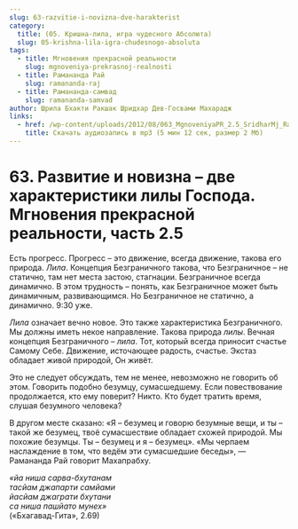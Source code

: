 ```yaml
---
slug: 63-razvitie-i-novizna-dve-harakterist
category:
  title: (05. Кришна-лила, игра чудесного Абсолюта)
  slug: 05-krishna-lila-igra-chudesnogo-absoluta
tags:
  - title: Мгновения прекрасной реальности
    slug: mgnoveniya-prekrasnoj-realnosti
  - title: Рамананда Рай
    slug: ramananda-raj
  - title: Рамананда-самвад
    slug: ramananda-samvad
author: Шрила Бхакти Ракшак Шридхар Дев-Госвами Махарадж
links:
  - href: /wp-content/uploads/2012/08/063_MgnoveniyaPR_2.5_SridharMj_Razvitiye_i_novizna–dve_harakteristiki_lily_Gospoda.mp3
    title: Скачать аудиозапись в mp3 (5 мин 12 сек, размер 2 Мб)
---
```


# 63. Развитие и новизна – две характеристики лилы Господа. Мгновения прекрасной реальности, часть 2.5

Есть прогресс. Прогресс – это движение, всегда движение, такова его природа. *Лила*. Концепция Безграничного такова, что Безграничное – не статично, там нет места застою, стагнации. Безграничное всегда динамично. В этом трудность – понять, как Безграничное может быть динамичным, развивающимся. Но Безграничное не статично, а динамично. 9:30 уже.

*Лила* означает вечно новое. Это также характеристика Безграничного. Мы должны иметь некое направление. Такова природа *лилы*. Вечная концепция Безграничного – *лила*. Тот, который всегда приносит счастье Самому Себе. Движение, источающее радость, счастье. Экстаз обладает живой природой, Он живёт.

Это не следует обсуждать, тем не менее, невозможно не говорить об этом. Говорить подобно безумцу, сумасшедшему. Если повествование продолжается, кто ему поверит? Никто. Кто будет тратить время, слушая безумного человека?

В другом месте сказано: «Я – безумец и говорю безумные вещи, и ты – такой же безумец, твоё сумасшествие обладает схожей природой. Мы похожие безумцы. Ты – безумец и я – безумец». «Мы черпаем наслаждение в том, что ведём эти сумасшедшие беседы», — Рамананда Рай говорит Махапрабху.

*«йа ниша сарва-бхутанам*\
*тасйам джапарти самйами*\
*йасйам джаграти бхутани*\
*са ниша пашйато мунех»*\
(«Бхагавад-Гита», 2.69)

